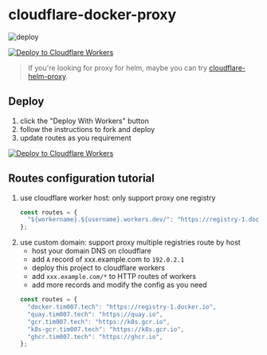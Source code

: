 # cloudflare-docker-proxy

![deploy](https://github.com/TimXu0713/cloudflare-docker-proxy/actions/workflows/deploy.yaml/badge.svg)

[![Deploy to Cloudflare Workers](https://deploy.workers.cloudflare.com/button)](https://deploy.workers.cloudflare.com/?url=https://github.com/TimXu0713/cloudflare-docker-proxy)

> If you're looking for proxy for helm, maybe you can try [cloudflare-helm-proxy](https://github.com/TimXu0713/cloudflare-docker-proxy).

## Deploy

1. click the "Deploy With Workers" button
2. follow the instructions to fork and deploy
3. update routes as you requirement

[![Deploy to Cloudflare Workers](https://deploy.workers.cloudflare.com/button)](https://deploy.workers.cloudflare.com/?url=https://github.com/TimXu0713/cloudflare-docker-proxy)

## Routes configuration tutorial

1. use cloudflare worker host: only support proxy one registry
   ```javascript
   const routes = {
     "${workername}.${username}.workers.dev/": "https://registry-1.docker.io",
   };
   ```
2. use custom domain: support proxy multiple registries route by host
   - host your domain DNS on cloudflare
   - add `A` record of xxx.example.com to `192.0.2.1`
   - deploy this project to cloudflare workers
   - add `xxx.example.com/*` to HTTP routes of workers
   - add more records and modify the config as you need
   ```javascript
   const routes = {
     "docker.tim007.tech": "https://registry-1.docker.io",
     "quay.tim007.tech": "https://quay.io",
     "gcr.tim007.tech": "https://k8s.gcr.io",
     "k8s-gcr.tim007.tech": "https://k8s.gcr.io",
     "ghcr.tim007.tech": "https://ghcr.io",
   };
   ```

